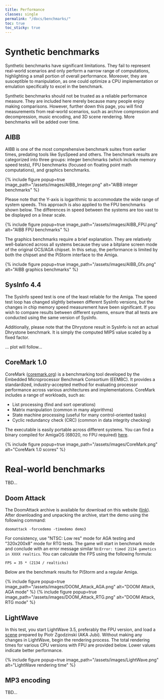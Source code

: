 ```yaml
---
title: Performance
classes: single
permalink: "/docs/benchmarks/"
toc: true
toc_sticky: true
---
```


# Synthetic benchmarks

Synthetic benchmarks have significant limitations. They fail to represent real-world scenarios and only perform a narrow range of computations, highlighting a small portion of overall performance. Moreover, they are susceptible to manipulation, as one could optimize a CPU implementation or emulation specifically to excel in the benchmark.

Synthetic benchmarks should not be trusted as a reliable performance measure. They are included here merely because many people enjoy making comparisons. However, further down this page, you will find measurements from real-world scenarios, such as archive compression and decompression, music encoding, and 3D scene rendering. More benchmarks will be added over time.

## AIBB

AIBB is one of the most comprehensive benchmark suites from earlier times, predating tools like SysSpeed and others. The benchmark results are categorized into three groups: integer benchmarks (which include memory speed tests), FPU benchmarks (focused on floating point math computations), and graphics benchmarks.

{% include figure popup=true image_path="/assets/images/AIBB_Integer.png" alt="AIBB integer benchmarks" %}

Please note that the Y-axis is logarithmic to accommodate the wide range of system speeds. This approach is also applied to the FPU benchmarks shown below. The differences in speed between the systems are too vast to be displayed on a linear scale.

{% include figure popup=true image_path="/assets/images/AIBB_FPU.png" alt="AIBB FPU benchmarks" %}

The graphics benchmarks require a brief explanation. They are relatively well-balanced across all systems because they use a bitplane screen mode of the original OCS/AGA chipset. In this setup, the performance is limited by both the chipset and the PiStorm interface to the Amiga.

{% include figure popup=true image_path="/assets/images/AIBB_Gfx.png" alt="AIBB graphics benchmarks" %}

## SysInfo 4.4

The SysInfo speed test is one of the least reliable for the Amiga. The speed test loop has changed slightly between different SysInfo versions, but the changes in chip memory speed measurement have been significant. If you wish to compare results between different systems, ensure that all tests are conducted using the same version of SysInfo.

Additionally, please note that the Dhrystone result in SysInfo is not an actual Dhrystone benchmark. It is simply the computed MIPS value scaled by a fixed factor.

... plot will follow...

## CoreMark 1.0

CoreMark ([coremark.org](https://www.eembc.org/coremark/)) is a benchmarking tool developed by the Embedded Microprocessor Benchmark Consortium (EEMBC). It provides a standardized, industry-accepted method for evaluating processor performance across various architectures and implementations. CoreMark includes a range of workloads, such as:
- List processing (find and sort operations)
- Matrix manipulation (common in many algorithms)
- State machine processing (useful for many control-oriented tasks)
- Cyclic redundancy check (CRC) (common in data integrity checking)

The executable is easily portable across different systems. You can find a binary compiled for AmigaOS (68020, no FPU required) [here](/assets/files/coremark_softfloat.zip).

{% include figure popup=true image_path="/assets/images/CoreMark.png" alt="CoreMark 1.0 scores" %}

# Real-world benchmarks
TBD...

## Doom Attack

The DoomAttack archive is available for download on this website ([link](/assets/files/DoomAttack_Doom1_SW.zip)). After downloading and unpacking the archive, start the demo using the following command:
```
doomattack -forcedemo -timedemo demo3
```
For consistency, use "NTSC: Low res" mode for AGA testing and "320x200x8" mode for RTG tests. The game will start in benchmark mode and conclude with an error message similar to:``Error: timed 2134 gametics in XXXX realtics``. You can calculate the FPS using the following formula:
```
FPS = 35 * (2134 / realticks)
```
Below are the benchmark results for PiStorm and a regular Amiga.

{% include figure popup=true image_path="/assets/images/DOOM_Attack_AGA.png" alt="DOOM Attack, AGA mode" %}
{% include figure popup=true image_path="/assets/images/DOOM_Attack_RTG.png" alt="DOOM Attack, RTG mode" %}

## LightWave

In this test, you start LightWave 3.5, preferably the FPU version, and load a [scene](http://zgodzinski.com/lightwave_benchmark/lw_35_benchmark.zip) prepared by Piotr Zgodzinski (AKA Jubi). Without making any changes in LightWave, begin the rendering process. The total rendering times for various CPU versions with FPU are provided below. Lower values indicate better performance. 

{% include figure popup=true image_path="/assets/images/LightWave.png" alt="LightWave rendering time" %}

## MP3 encoding
TBD...
